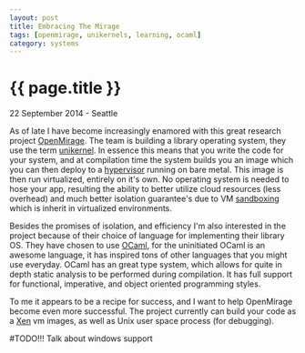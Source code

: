 ```yaml
---
layout: post
title: Embracing The Mirage
tags: [openmirage, unikernels, learning, ocaml]
category: systems
---
```


{{ page.title }}
================

<p class="meta">22 September 2014 - Seattle</p>

As of late I have become increasingly enamored with this great research project [OpenMirage](http://www.openmirage.org/).
The team is building a library operating system, they use the term [unikernel](http://anil.recoil.org/papers/2013-asplos-mirage.pdf).
In essence this means that you write the code for your system, and at compilation time the system builds you an image which you can then
deploy to a [hypervisor](http://en.wikipedia.org/wiki/Hypervisor) running on bare metal. This image is then run virtualized, entirely on it's own.
No operating system is needed to hose your app, resulting the ability to better utilize cloud resources (less overhead) and much better isolation
guarantee's due to VM [sandboxing](http://en.wikipedia.org/wiki/Sandbox_(computer_security)) which is inherit in virtualized environments.

Besides the promises of isolation, and efficiency I'm also interested in the project because of their choice of language for implementing their
library OS. They have chosen to use [OCaml](https://ocaml.org/), for the uninitiated OCaml is an awesome language, it has inspired tons of other
languages that you might use everyday. OCaml has an great type system, which allows for quite in depth static analysis to be performed during compilation.
It has full support for functional, imperative, and object oriented programming styles.

To me it appears to be a recipe for success, and I want to help OpenMirage become even more successful.
The project currently can build your code as a [Xen](http://en.wikipedia.org/wiki/Xen) vm images, as well as Unix user space process (for debugging).

#TODO!!! Talk about windows support

